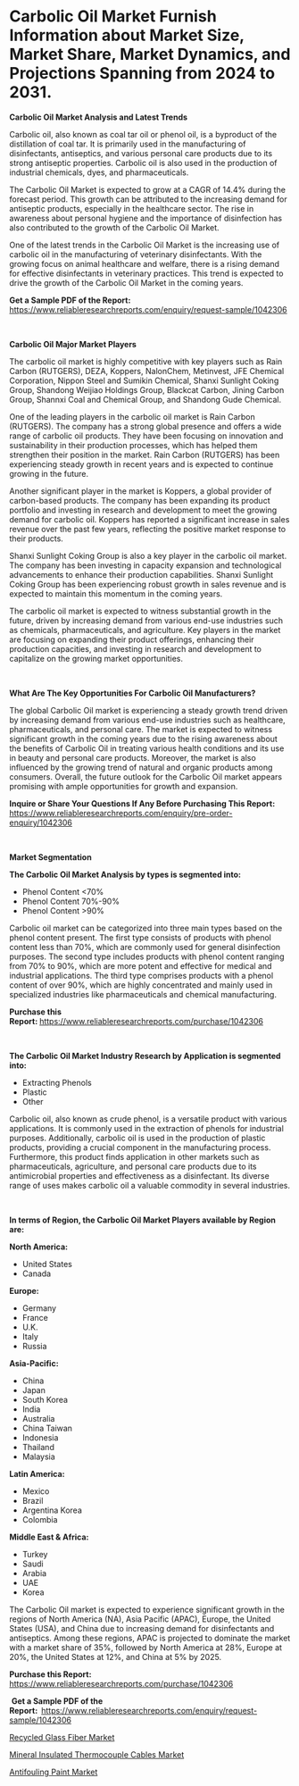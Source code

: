 <p><h1>Carbolic Oil Market Furnish Information about Market Size, Market Share, Market Dynamics, and Projections Spanning from 2024 to 2031.</h1></p><p><strong>Carbolic Oil Market Analysis and Latest Trends</strong></p>
<p><p>Carbolic oil, also known as coal tar oil or phenol oil, is a byproduct of the distillation of coal tar. It is primarily used in the manufacturing of disinfectants, antiseptics, and various personal care products due to its strong antiseptic properties. Carbolic oil is also used in the production of industrial chemicals, dyes, and pharmaceuticals.</p><p>The Carbolic Oil Market is expected to grow at a CAGR of 14.4% during the forecast period. This growth can be attributed to the increasing demand for antiseptic products, especially in the healthcare sector. The rise in awareness about personal hygiene and the importance of disinfection has also contributed to the growth of the Carbolic Oil Market.</p><p>One of the latest trends in the Carbolic Oil Market is the increasing use of carbolic oil in the manufacturing of veterinary disinfectants. With the growing focus on animal healthcare and welfare, there is a rising demand for effective disinfectants in veterinary practices. This trend is expected to drive the growth of the Carbolic Oil Market in the coming years.</p></p>
<p><strong>Get a Sample PDF of the Report:&nbsp;</strong> <a href="https://www.reliableresearchreports.com/enquiry/request-sample/1042306">https://www.reliableresearchreports.com/enquiry/request-sample/1042306</a></p>
<p>&nbsp;</p>
<p><strong>Carbolic Oil Major Market Players</strong></p>
<p><p>The carbolic oil market is highly competitive with key players such as Rain Carbon (RUTGERS), DEZA, Koppers, NalonChem, Metinvest, JFE Chemical Corporation, Nippon Steel and Sumikin Chemical, Shanxi Sunlight Coking Group, Shandong Weijiao Holdings Group, Blackcat Carbon, Jining Carbon Group, Shannxi Coal and Chemical Group, and Shandong Gude Chemical. </p><p>One of the leading players in the carbolic oil market is Rain Carbon (RUTGERS). The company has a strong global presence and offers a wide range of carbolic oil products. They have been focusing on innovation and sustainability in their production processes, which has helped them strengthen their position in the market. Rain Carbon (RUTGERS) has been experiencing steady growth in recent years and is expected to continue growing in the future.</p><p>Another significant player in the market is Koppers, a global provider of carbon-based products. The company has been expanding its product portfolio and investing in research and development to meet the growing demand for carbolic oil. Koppers has reported a significant increase in sales revenue over the past few years, reflecting the positive market response to their products.</p><p>Shanxi Sunlight Coking Group is also a key player in the carbolic oil market. The company has been investing in capacity expansion and technological advancements to enhance their production capabilities. Shanxi Sunlight Coking Group has been experiencing robust growth in sales revenue and is expected to maintain this momentum in the coming years.</p><p>The carbolic oil market is expected to witness substantial growth in the future, driven by increasing demand from various end-use industries such as chemicals, pharmaceuticals, and agriculture. Key players in the market are focusing on expanding their product offerings, enhancing their production capacities, and investing in research and development to capitalize on the growing market opportunities.</p></p>
<p>&nbsp;</p>
<p><strong>What Are The Key Opportunities For Carbolic Oil Manufacturers?</strong></p>
<p><p>The global Carbolic Oil market is experiencing a steady growth trend driven by increasing demand from various end-use industries such as healthcare, pharmaceuticals, and personal care. The market is expected to witness significant growth in the coming years due to the rising awareness about the benefits of Carbolic Oil in treating various health conditions and its use in beauty and personal care products. Moreover, the market is also influenced by the growing trend of natural and organic products among consumers. Overall, the future outlook for the Carbolic Oil market appears promising with ample opportunities for growth and expansion.</p></p>
<p><strong>Inquire or Share Your Questions If Any Before Purchasing This Report:</strong> <a href="https://www.reliableresearchreports.com/enquiry/pre-order-enquiry/1042306">https://www.reliableresearchreports.com/enquiry/pre-order-enquiry/1042306</a></p>
<p>&nbsp;</p>
<p><strong>Market Segmentation</strong></p>
<p><strong>The Carbolic Oil Market Analysis by types is segmented into:</strong></p>
<p><ul><li>Phenol Content <70%</li><li>Phenol Content 70%-90%</li><li>Phenol Content >90%</li></ul></p>
<p><p>Carbolic oil market can be categorized into three main types based on the phenol content present. The first type consists of products with phenol content less than 70%, which are commonly used for general disinfection purposes. The second type includes products with phenol content ranging from 70% to 90%, which are more potent and effective for medical and industrial applications. The third type comprises products with a phenol content of over 90%, which are highly concentrated and mainly used in specialized industries like pharmaceuticals and chemical manufacturing.</p></p>
<p><strong>Purchase this Report:&nbsp;</strong><a href="https://www.reliableresearchreports.com/purchase/1042306">https://www.reliableresearchreports.com/purchase/1042306</a></p>
<p>&nbsp;</p>
<p><strong>The Carbolic Oil Market Industry Research by Application is segmented into:</strong></p>
<p><ul><li>Extracting Phenols</li><li>Plastic</li><li>Other</li></ul></p>
<p><p>Carbolic oil, also known as crude phenol, is a versatile product with various applications. It is commonly used in the extraction of phenols for industrial purposes. Additionally, carbolic oil is used in the production of plastic products, providing a crucial component in the manufacturing process. Furthermore, this product finds application in other markets such as pharmaceuticals, agriculture, and personal care products due to its antimicrobial properties and effectiveness as a disinfectant. Its diverse range of uses makes carbolic oil a valuable commodity in several industries.</p></p>
<p>&nbsp;</p>
<p><strong>In terms of Region, the Carbolic Oil Market Players available by Region are:</strong></p>
<p>
    <p> <strong> North America: </strong>
        <ul>
            <li>United States</li>
            <li>Canada</li>
        </ul>
        </p> 
    <p> <strong> Europe: </strong>
        <ul>
            <li>Germany</li>
            <li>France</li>
            <li>U.K.</li>
            <li>Italy</li>
            <li>Russia</li>
        </ul>
        </p> 
    <p> <strong> Asia-Pacific: </strong>
        <ul>
            <li>China</li>
            <li>Japan</li>
            <li>South Korea</li>
            <li>India</li>
            <li>Australia</li>
            <li>China Taiwan</li>
            <li>Indonesia</li>
            <li>Thailand</li>
            <li>Malaysia</li>
        </ul>
        </p> 
    <p> <strong> Latin America: </strong>
        <ul>
            <li>Mexico</li>
            <li>Brazil</li>
            <li>Argentina Korea</li>
            <li>Colombia</li>
        </ul>
        </p> 
    <p> <strong> Middle East & Africa: </strong>
        <ul>
            <li>Turkey</li>
            <li>Saudi</li>
            <li>Arabia</li>
            <li>UAE</li>
            <li>Korea</li>
        </ul>
    </p>
    </p>
<p><p>The Carbolic Oil market is expected to experience significant growth in the regions of North America (NA), Asia Pacific (APAC), Europe, the United States (USA), and China due to increasing demand for disinfectants and antiseptics. Among these regions, APAC is projected to dominate the market with a market share of 35%, followed by North America at 28%, Europe at 20%, the United States at 12%, and China at 5% by 2025.</p></p>
<p><strong>Purchase this Report: </strong><a href="https://www.reliableresearchreports.com/purchase/1042306">https://www.reliableresearchreports.com/purchase/1042306</a></p>
<p>&nbsp;<strong>Get a Sample PDF of the Report:&nbsp;&nbsp;</strong><a href="https://www.reliableresearchreports.com/enquiry/request-sample/1042306">https://www.reliableresearchreports.com/enquiry/request-sample/1042306</a></p>
<p><strong></strong></p>
<p><p><a href="https://github.com/angelajermaine/Market-Research-Report-List-2/blob/main/recycled-glass-fiber-market.md">Recycled Glass Fiber Market</a></p><p><a href="https://github.com/beatblasta/Market-Research-Report-List-2/blob/main/mineral-insulated-thermocouple-cables-market.md">Mineral Insulated Thermocouple Cables Market</a></p><p><a href="https://github.com/shotows/Market-Research-Report-List-1/blob/main/antifouling-paint-market.md">Antifouling Paint Market</a></p></p>
